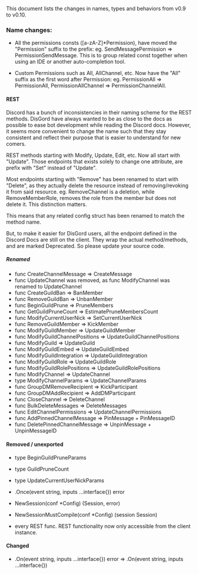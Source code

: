 This document lists the changes in names, types and behaviors from v0.9 to v0.10.


### Name changes:

 - All the permissions consts ([a-zA-Z]*Permission), have moved the "Permission" suffix to the prefix: eg. SendMessagePermission => PermissionSendMessage.
 This is to group related const together when using an IDE or another auto-completion tool.
 
 - Custom Permissions such as All, AllChannel, etc. Now have the "All" suffix as the first word after Permission: eg. PermissionAll => PermissionAll, PermissionAllChannel => PermissionChannelAll.

#### REST
Discord has a bunch of inconsistencies in their naming scheme for the REST methods. DisGord have always wanted to be as close to the docs as possible to ease bot development while reading the Discord docs. However, it seems more convenient to change the name such that they stay consistent and reflect their purpose that is easier to understand for new comers.

REST methods starting with Modify, Update, Edit, etc. Now all start with "Update". Those endpoints that exists solely to change one attribute, are prefix with "Set" instead of "Update".

Most endpoints starting with "Remove" has been renamed to start with "Delete", as they actually delete the resource instead of removing/revoking it from said resource. eg. RemoveChannel is a deletion, while RemoveMemberRole, removes the role from the member but does not delete it. This distinction matters.

This means that any related config struct has been renamed to match the method name.

But, to make it easier for DisGord users, all the endpoint defined in the Discord Docs are still on the client. They wrap the actual method/methods, and are marked Deprecated. So please update your source code.
 
##### Renamed
 - func CreateChannelMessage => CreateMessage
 - func UpdateChannel was removed, as func ModifyChannel was renamed to UpdateChannel
 - func CreateGuildBan => BanMember
 - func RemoveGuildBan => UnbanMember
 - func BeginGuildPrune => PruneMembers
 - func GetGuildPruneCount => EstimatePruneMembersCount
 - func ModifyCurrentUserNick => SetCurrentUserNick
 - func RemoveGuildMember => KickMember
 - func ModifyGuildMember => UpdateGuildMember
 - func ModifyGuildChannelPositions => UpdateGuildChannelPositions
 - func ModifyGuild => UpdateGuild
 - func ModifyGuildEmbed => UpdateGuildEmbed
 - func ModifyGuildIntegration => UpdateGuildIntegration
 - func ModifyGuildRole => UpdateGuildRole
 - func ModifyGuildRolePositions => UpdateGuildRolePositions
 - func ModifyChannel => UpdateChannel
 - type ModifyChannelParams => UpdateChannelParams
 - func GroupDMRemoveRecipient => KickParticipant
 - func GroupDMAddRecipient => AddDMParticipant
 - func CloseChannel => DeleteChannel
 - func BulkDeleteMessages => DeleteMessages
 - func EditChannelPermissions => UpdateChannelPermissions
 - func AddPinnedChannelMessage => PinMessage + PinMessageID
 - func DeletePinnedChannelMessage => UnpinMessage + UnpinMessageID

#### Removed / unexported
 - type BeginGuildPruneParams
 - type GuildPruneCount
 - type UpdateCurrentUserNickParams
 - .Once(event string, inputs ...interface{}) error
 - NewSession(conf *Config) (Session, error)
 - NewSessionMustCompile(conf *Config) (session Session)
 
 - every REST func. REST functionality now only accessible from the client instance.
 
 #### Changed
  - .On(event string, inputs ...interface{}) error => .On(event string, inputs ...interface{})